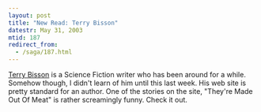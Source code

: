 ```yaml
---
layout: post
title: "New Read: Terry Bisson"
datestr: May 31, 2003
mtid: 187
redirect_from:
  - /saga/187.html
---
```


[Terry Bisson](http://www.terrybisson.com) is a Science Fiction writer who has been
around for a while.  Somehow though, I didn't learn of him until this last week.
His web site is pretty standard for an author.  One of the stories on the
site, "They're Made Out Of Meat" is rather screamingly funny.  Check it out.
